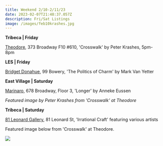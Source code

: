 ```yaml
---
title: Weekend 2/10-2/11/23
date: 2023-02-07T21:48:37.057Z
description: Fri/Sat Listings
image: /images/feb10krashes.jpg
---
```

**Tribeca | Friday**

[Theodore](https://www.theodoreart.com/future), 373 Broadway F10 #610, 'Crosswalk' by Peter Krashes, 5pm-8pm

**L﻿ES | Friday**

[Bridget Donahue](https://www.bridgetdonahue.nyc/exhibitions/mark-van-yetter-new-works/), 99 Bowery, 'The Politics of Charm' by Mark Van Yetter

**E﻿ast Village | Saturday**

[M﻿arinaro](https://www.facebook.com/marinaronyc), 678 Broadway, Floor 3, 'Longer' by Anneke Eussen

*F﻿eatured image by Peter Krashes from 'Crosswalk' at Theodore*

**T﻿ribeca | Saturday**

[8﻿1 Leonard Gallery](https://81leonardgallery.com/irrationalcraft/), 81 Leonard St, 'Irrational Craft' featuring various artists

F﻿eatured image below from 'Crosswalk' at Theodore.

![](/images/feb10krashes.jpg)